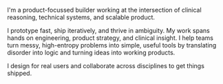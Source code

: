 I'm a product-focussed builder working at the intersection of clinical reasoning, technical systems, and scalable product.

I prototype fast, ship iteratively, and thrive in ambiguity. My work spans hands on engineering, product strategy, and clinical insight. I help teams turn messy, high-entropy problems into simple, useful tools by translating disorder into logic and turning ideas into working products. 

I design for real users and collaborate across disciplines to get things shipped.
